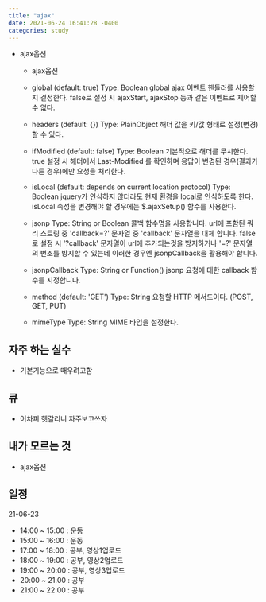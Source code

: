 ```yaml
---
title: "ajax"
date: 2021-06-24 16:41:28 -0400
categories: study
---
```

- ajax옵션
  - ajax옵션
  - global (default: true)
  Type: Boolean
  global ajax 이벤트 핸들러를 사용할지 결정한다.
  false로 설정 시 ajaxStart, ajaxStop 등과 같은 이벤트로 제어할 수 없다.

  - headers (default: {})
  Type: PlainObject
  해더 값을 키/값 형태로 설정(변경)할 수 있다.


  - ifModified (default: false)
  Type: Boolean
  기본적으로 해더를 무시한다.
  true 설정 시 해더에서 Last-Modified 를 확인하며 응답이 변경된 경우(결과가 다른 경우)에만 요청을 처리한다.

  - isLocal (default: depends on current location protocol)
  Type: Boolean
  jquery가 인식하지 않더라도 현재 환경을 local로 인식하도록 한다. isLocal 속성을 변경해야 할 경우에는 $.ajaxSetup() 함수를 사용한다.

  - jsonp
  Type: String or Boolean
  콜백 함수명을 사용합니다. url에 포함된 쿼리 스트링 중 'callback=?' 문자열 중 'callback' 문자열을 대체 합니다.
  false로 설정 시 '?callback' 문자열이 url에 추가되는것을 방지하거나 '=?' 문자열의 변조를 방지할 수 있는데 이러한 경우엔 jsonpCallback을 활용해야 합니다.

  - jsonpCallback
  Type: String or Function()
  jsonp 요청에 대한 callback 함수를 지정합니다.

  - method (default: 'GET')
  Type: String
  요청할 HTTP 메서드이다. (POST, GET, PUT)

  - mimeType
  Type: String
  MIME 타입을 설정한다.


## 자주 하는 실수
- 기본기능으로 때우려고함
## 큐
- 어차피 헷갈리니 자주보고쓰자
## 내가 모르는 것
- ajax옵션

## 일정
21-06-23
- 14:00 ~ 15:00 : 운동
- 15:00 ~ 16:00 : 운동
- 17:00 ~ 18:00 : 공부, 영상1업로드
- 18:00 ~ 19:00 : 공부, 영상2업로드
- 19:00 ~ 20:00 : 공부, 영상3업로드
- 20:00 ~ 21:00 : 공부
- 21:00 ~ 22:00 : 공부
